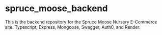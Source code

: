 # spruce_moose_backend

This is the backend repository for the Spruce Moose Nursery E-Commerce site. Typescript, Express, Mongoose, Swagger, Auth0, and Render.
